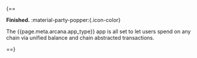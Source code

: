 {==

**Finished.** :material-party-popper:{.icon-color} 

The {{page.meta.arcana.app_type}} app is all set to let users spend on any chain via unified balance and chain abstracted transactions.

==}
